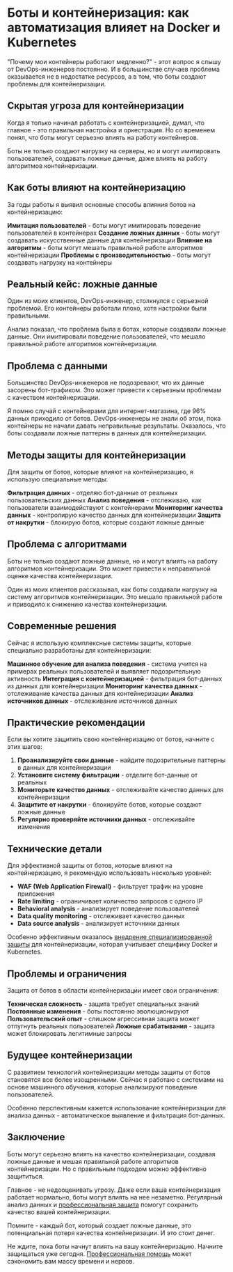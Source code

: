 ﻿# Боты и контейнеризация: как автоматизация влияет на Docker и Kubernetes

"Почему мои контейнеры работают медленно?" - этот вопрос я слышу от DevOps-инженеров постоянно. И в большинстве случаев проблема оказывается не в недостатке ресурсов, а в том, что боты создают проблемы для контейнеризации.

## Скрытая угроза для контейнеризации

Когда я только начинал работать с контейнеризацией, думал, что главное - это правильная настройка и оркестрация. Но со временем понял, что боты могут серьезно влиять на работу контейнеров.

Боты не только создают нагрузку на серверы, но и могут имитировать пользователей, создавать ложные данные, даже влиять на работу алгоритмов контейнеризации.

## Как боты влияют на контейнеризацию

За годы работы я выявил основные способы влияния ботов на контейнеризацию:

**Имитация пользователей** - боты могут имитировать поведение пользователей в контейнерах
**Создание ложных данных** - боты могут создавать искусственные данные для контейнеризации
**Влияние на алгоритмы** - боты могут мешать правильной работе алгоритмов контейнеризации
**Проблемы с производительностью** - боты могут создавать нагрузку на контейнеры

## Реальный кейс: ложные данные

Один из моих клиентов, DevOps-инженер, столкнулся с серьезной проблемой. Его контейнеры работали плохо, хотя настройки были правильными.

Анализ показал, что проблема была в ботах, которые создавали ложные данные. Они имитировали поведение пользователей, что мешало правильной работе алгоритмов контейнеризации.

## Проблема с данными

Большинство DevOps-инженеров не подозревают, что их данные засорены бот-трафиком. Это может привести к серьезным проблемам с качеством контейнеризации.

Я помню случай с контейнерами для интернет-магазина, где 96% данных приходило от ботов. DevOps-инженеры не знали об этом, пока контейнеры не начали давать неправильные результаты. Оказалось, что боты создавали ложные паттерны в данных для контейнеризации.

## Методы защиты для контейнеризации

Для защиты от ботов, которые влияют на контейнеризацию, я использую специальные методы:

**Фильтрация данных** - отделяю бот-данные от реальных пользовательских данных
**Анализ поведения** - отслеживаю, как пользователи взаимодействуют с контейнерами
**Мониторинг качества данных** - контролирую качество данных для контейнеризации
**Защита от накрутки** - блокирую ботов, которые создают ложные данные

## Проблема с алгоритмами

Боты не только создают ложные данные, но и могут влиять на работу алгоритмов контейнеризации. Это может привести к неправильной оценке качества контейнеризации.

Один из моих клиентов рассказывал, как боты создавали нагрузку на систему алгоритмов контейнеризации. Это мешало правильной работе и приводило к снижению качества контейнеризации.

## Современные решения

Сейчас я использую комплексные системы защиты, которые специально разработаны для контейнеризации:

**Машинное обучение для анализа поведения** - система учится на примерах реальных пользователей и выявляет подозрительную активность
**Интеграция с контейнеризацией** - фильтрация бот-данных из данных для контейнеризации
**Мониторинг качества данных** - отслеживание качества данных для контейнеризации
**Анализ источников данных** - отслеживание источников данных

## Практические рекомендации

Если вы хотите защитить свою контейнеризацию от ботов, начните с этих шагов:

1. **Проанализируйте свои данные** - найдите подозрительные паттерны в данных для контейнеризации
2. **Установите систему фильтрации** - отделите бот-данные от реальных
3. **Мониторьте качество данных** - отслеживайте качество данных для контейнеризации
4. **Защитите от накрутки** - блокируйте ботов, которые создают ложные данные
5. **Регулярно проверяйте источники данных** - отслеживайте изменения

## Технические детали

Для эффективной защиты от ботов, которые влияют на контейнеризацию, я рекомендую использовать несколько уровней:

- **WAF (Web Application Firewall)** - фильтрует трафик на уровне приложения
- **Rate limiting** - ограничивает количество запросов с одного IP
- **Behavioral analysis** - анализирует поведение пользователей
- **Data quality monitoring** - отслеживает качество данных
- **Data source analysis** - анализирует источники данных

Особенно эффективным оказалось [внедрение специализированной защиты](https://progaem.com/ustanovka-antibota-usluga-po-zashhite-ot-botov-vashih-sajtov-na-razlichnyh-cms-sistemah.html) для контейнеризации, которая учитывает специфику Docker и Kubernetes.

## Проблемы и ограничения

Защита от ботов в области контейнеризации имеет свои ограничения:

**Техническая сложность** - защита требует специальных знаний
**Постоянные изменения** - боты постоянно эволюционируют
**Пользовательский опыт** - слишком агрессивная защита может отпугнуть реальных пользователей
**Ложные срабатывания** - защита может блокировать легитимные запросы

## Будущее контейнеризации

С развитием технологий контейнеризации методы защиты от ботов становятся все более изощренными. Сейчас я работаю с системами на основе машинного обучения, которые анализируют поведение пользователей.

Особенно перспективным кажется использование контейнеризации для анализа данных - автоматическое выявление и фильтрация бот-данных.

## Заключение

Боты могут серьезно влиять на качество контейнеризации, создавая ложные данные и мешая правильной работе алгоритмов контейнеризации. Но с правильным подходом можно эффективно защититься.

Главное - не недооценивать угрозу. Даже если ваша контейнеризация работает нормально, боты могут влиять на нее незаметно. Регулярный анализ данных и [профессиональная защита](https://progaem.com/ustanovka-antibota-usluga-po-zashhite-ot-botov-vashih-sajtov-na-razlichnyh-cms-sistemah.html) помогут сохранить качество вашей контейнеризации.

Помните - каждый бот, который создает ложные данные, это потенциальная потеря качества контейнеризации. И это стоит денег.

Не ждите, пока боты начнут влиять на вашу контейнеризацию. Начните защищаться уже сегодня. [Профессиональная помощь](https://progaem.com/ustanovka-antibota-usluga-po-zashhite-ot-botov-vashih-sajtov-na-razlichnyh-cms-sistemah.html) может сэкономить вам массу времени и нервов.

